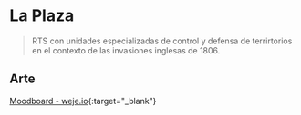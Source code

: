 # La Plaza

> RTS con unidades especializadas de control y defensa de terrirtorios en el contexto de las invasiones inglesas de 1806.

## Arte
[Moodboard - weje.io](https://app.weje.io/b/-NwRJsRNeKM5ppUv02SV){:target="_blank"}
